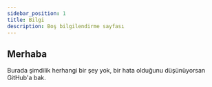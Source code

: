 ```yaml
---
sidebar_position: 1
title: Bilgi
description: Boş bilgilendirme sayfası
---
```


## Merhaba

Burada şimdilik herhangi bir şey yok, bir hata olduğunu düşünüyorsan GitHub'a bak.